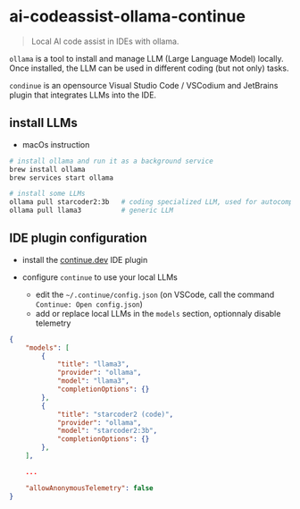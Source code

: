 # ai-codeassist-ollama-continue

> Local AI code assist in IDEs with ollama.

`ollama` is a tool to install and manage LLM (Large Language Model) locally. Once installed, the LLM can be used in different coding (but not only) tasks.

`condinue` is an opensource Visual Studio Code / VSCodium and JetBrains plugin that integrates LLMs into the IDE.

## install LLMs

- macOs instruction

```sh
# install ollama and run it as a background service
brew install ollama
brew services start ollama

# install some LLMs
ollama pull starcoder2:3b   # coding specialized LLM, used for autocompletion
ollama pull llama3          # generic LLM
```

## IDE plugin configuration

- install the [continue.dev](https://www.continue.dev) IDE plugin

- configure `continue` to use your local LLMs
    - edit the `~/.continue/config.json` (on VSCode, call the command `Continue: Open config.json`)
    - add or replace local LLMs in the `models` section, optionnaly disable telemetry

```json
{
    "models": [
        {
            "title": "llama3",
            "provider": "ollama",
            "model": "llama3",
            "completionOptions": {}
        },
        {
            "title": "starcoder2 (code)",
            "provider": "ollama",
            "model": "starcoder2:3b",
            "completionOptions": {}
        },
    ],

    ...

    "allowAnonymousTelemetry": false
}  
```

